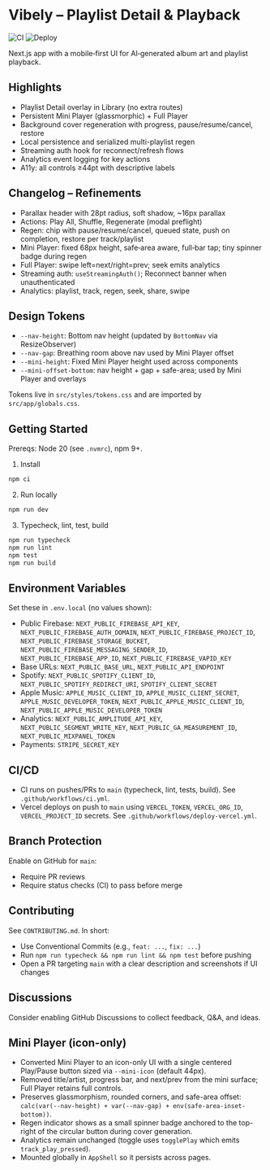 # Vibely – Playlist Detail & Playback

![CI](https://github.com/Siddamnandas/Vibely/actions/workflows/ci.yml/badge.svg)
![Deploy](https://github.com/Siddamnandas/Vibely/actions/workflows/deploy-vercel.yml/badge.svg)

Next.js app with a mobile‑first UI for AI‑generated album art and playlist playback.

## Highlights

- Playlist Detail overlay in Library (no extra routes)
- Persistent Mini Player (glassmorphic) + Full Player
- Background cover regeneration with progress, pause/resume/cancel, restore
- Local persistence and serialized multi-playlist regen
- Streaming auth hook for reconnect/refresh flows
- Analytics event logging for key actions
- A11y: all controls ≥44pt with descriptive labels

## Changelog – Refinements

- Parallax header with 28pt radius, soft shadow, ~16px parallax
- Actions: Play All, Shuffle, Regenerate (modal preflight)
- Regen: chip with pause/resume/cancel, queued state, push on completion, restore per track/playlist
- Mini Player: fixed 68px height, safe‑area aware, full‑bar tap; tiny spinner badge during regen
- Full Player: swipe left=next/right=prev; seek emits analytics
- Streaming auth: `useStreamingAuth()`; Reconnect banner when unauthenticated
- Analytics: playlist, track, regen, seek, share, swipe

## Design Tokens

- `--nav-height`: Bottom nav height (updated by `BottomNav` via ResizeObserver)
- `--nav-gap`: Breathing room above nav used by Mini Player offset
- `--mini-height`: Fixed Mini Player height used across components
- `--mini-offset-bottom`: nav height + gap + safe-area; used by Mini Player and overlays

Tokens live in `src/styles/tokens.css` and are imported by `src/app/globals.css`.

## Getting Started

Prereqs: Node 20 (see `.nvmrc`), npm 9+.

1. Install

```bash
npm ci
```

2. Run locally

```bash
npm run dev
```

3. Typecheck, lint, test, build

```bash
npm run typecheck
npm run lint
npm test
npm run build
```

## Environment Variables

Set these in `.env.local` (no values shown):

- Public Firebase: `NEXT_PUBLIC_FIREBASE_API_KEY`, `NEXT_PUBLIC_FIREBASE_AUTH_DOMAIN`, `NEXT_PUBLIC_FIREBASE_PROJECT_ID`, `NEXT_PUBLIC_FIREBASE_STORAGE_BUCKET`, `NEXT_PUBLIC_FIREBASE_MESSAGING_SENDER_ID`, `NEXT_PUBLIC_FIREBASE_APP_ID`, `NEXT_PUBLIC_FIREBASE_VAPID_KEY`
- Base URLs: `NEXT_PUBLIC_BASE_URL`, `NEXT_PUBLIC_API_ENDPOINT`
- Spotify: `NEXT_PUBLIC_SPOTIFY_CLIENT_ID`, `NEXT_PUBLIC_SPOTIFY_REDIRECT_URI`, `SPOTIFY_CLIENT_SECRET`
- Apple Music: `APPLE_MUSIC_CLIENT_ID`, `APPLE_MUSIC_CLIENT_SECRET`, `APPLE_MUSIC_DEVELOPER_TOKEN`, `NEXT_PUBLIC_APPLE_MUSIC_CLIENT_ID`, `NEXT_PUBLIC_APPLE_MUSIC_DEVELOPER_TOKEN`
- Analytics: `NEXT_PUBLIC_AMPLITUDE_API_KEY`, `NEXT_PUBLIC_SEGMENT_WRITE_KEY`, `NEXT_PUBLIC_GA_MEASUREMENT_ID`, `NEXT_PUBLIC_MIXPANEL_TOKEN`
- Payments: `STRIPE_SECRET_KEY`

## CI/CD

- CI runs on pushes/PRs to `main` (typecheck, lint, tests, build). See `.github/workflows/ci.yml`.
- Vercel deploys on push to `main` using `VERCEL_TOKEN`, `VERCEL_ORG_ID`, `VERCEL_PROJECT_ID` secrets. See `.github/workflows/deploy-vercel.yml`.

## Branch Protection

Enable on GitHub for `main`:

- Require PR reviews
- Require status checks (CI) to pass before merge

## Contributing

See `CONTRIBUTING.md`. In short:

- Use Conventional Commits (e.g., `feat: ...`, `fix: ...`)
- Run `npm run typecheck && npm run lint && npm test` before pushing
- Open a PR targeting `main` with a clear description and screenshots if UI changes

## Discussions

Consider enabling GitHub Discussions to collect feedback, Q&A, and ideas.

## Mini Player (icon-only)

- Converted Mini Player to an icon-only UI with a single centered Play/Pause button sized via `--mini-icon` (default 44px).
- Removed title/artist, progress bar, and next/prev from the mini surface; Full Player retains full controls.
- Preserves glassmorphism, rounded corners, and safe-area offset: `calc(var(--nav-height) + var(--nav-gap) + env(safe-area-inset-bottom))`.
- Regen indicator shows as a small spinner badge anchored to the top-right of the circular button during cover generation.
- Analytics remain unchanged (toggle uses `togglePlay` which emits `track_play_pressed`).
- Mounted globally in `AppShell` so it persists across pages.
